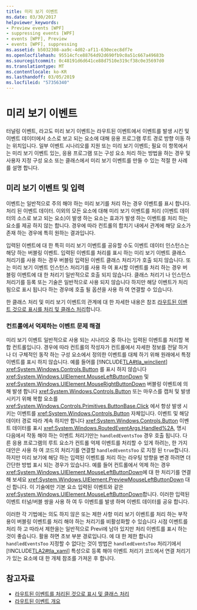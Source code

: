 ```yaml
---
title: 미리 보기 이벤트
ms.date: 03/30/2017
helpviewer_keywords:
- Preview events [WPF]
- suppressing events [WPF]
- events [WPF], Preview
- events [WPF], suppressing
ms.assetid: b5032308-aa9c-4d02-af11-630ecec8df7e
ms.openlocfilehash: 95514cfce88764d92d690fb9c0a51c667a49683b
ms.sourcegitcommit: 0c48191d6d641ce88d7510e319cf38c0e35697d0
ms.translationtype: MT
ms.contentlocale: ko-KR
ms.lasthandoff: 03/05/2019
ms.locfileid: "57356340"
---
```

# <a name="preview-events"></a>미리 보기 이벤트
터널링 이벤트, 라고도 미리 보기 이벤트는 라우트된 이벤트에서 이벤트를 발생 시킨 및 이벤트 데이터에서 소스로 보고 되는 요소에 대해 응용 프로그램 루트 경로 방향 이동 하는 위치입니다. 일부 이벤트 시나리오를 지원 또는 미리 보기 이벤트; 필요 이 항목에서는 미리 보기 이벤트 있는, 응용 프로그램 또는 구성 요소 처리 하는 방법을 하는 경우 및 사용자 지정 구성 요소 또는 클래스에서 미리 보기 이벤트를 만들 수 있는 적절 한 사례를 설명 합니다.  
  
## <a name="preview-events-and-input"></a>미리 보기 이벤트 및 입력  
 이벤트는 일반적으로 주의 해야 하는 미리 보기를 처리 하는 경우 이벤트를 표시 합니다. 처리 된 이벤트 데이터. 이외의 모든 요소에 대해 미리 보기 이벤트를 처리 (이벤트 데이터의 소스로 보고 되는 요소)이 발생 하는 요소는 효과가 발생 하는 이벤트를 처리 하는 요소를 제공 하지 않는 합니다. 경우에 따라 컨트롤의 합치기 내에서 관계에 해당 요소가 존재 하는 경우에 특히 원하는 결과입니다.  
  
 입력된 이벤트에 대 한 특히 미리 보기 이벤트를 공유할 수도 이벤트 데이터 인스턴스는 해당 하는 버블링 이벤트. 입력된 이벤트를 처리를 표시 하는 미리 보기 이벤트 클래스 처리기를 사용 하는 경우 버블링 입력된 이벤트 클래스 처리기가 호출 되지 않습니다. 또는 미리 보기 이벤트 인스턴스 처리기를 사용 하 여 표시할 이벤트를 처리 하는 경우 버블링 이벤트에 대 한 처리기 일반적으로 호출 되지 않습니다. 클래스 처리기 나 인스턴스 처리기를 등록 또는 기술은 일반적으로 사용 되지 않습니다 하지만 해당 이벤트가 처리 됨으로 표시 됩니다 하는 경우에 호출 될 옵션을 사용 하 여 연결할 수 있습니다.  
  
 한 클래스 처리 및 미리 보기 이벤트의 관계에 대 한 자세한 내용은 참조 [라우트된 이벤트 것으로 표시를 처리 및 클래스 처리](marking-routed-events-as-handled-and-class-handling.md)합니다.  
  
### <a name="working-around-event-suppression-by-controls"></a>컨트롤에서 억제하는 이벤트 문제 해결  
 미리 보기 이벤트 일반적으로 사용 되는 시나리오 중 하나는 입력된 이벤트를 처리할 복합 컨트롤입니다. 경우에 따라 컨트롤의 작성자가 컨트롤에서 자세한 정보를 전달 하거나 더 구체적인 동작 하는 구성 요소에서 정의한 이벤트를 대체 하기 위해 원래에서 특정 이벤트를 표시 하지 않습니다. 예를 들어를 [!INCLUDE[TLA#tla_winclient](../../../../includes/tlasharptla-winclient-md.md)] <xref:System.Windows.Controls.Button> 를 표시 하지 않습니다 <xref:System.Windows.UIElement.MouseLeftButtonDown> 및 <xref:System.Windows.UIElement.MouseRightButtonDown> 버블링 이벤트에 의해 발생 합니다 <xref:System.Windows.Controls.Button> 또는 마우스를 캡처 및 발생 시키기 위해 복합 요소를 <xref:System.Windows.Controls.Primitives.ButtonBase.Click> 에서 항상 발생 시키는 이벤트를 <xref:System.Windows.Controls.Button> 자체입니다. 이벤트 및 해당 데이터 경로 따라 계속 하지만 합니다 <xref:System.Windows.Controls.Button> 이벤트 데이터를 표시 <xref:System.Windows.RoutedEventArgs.Handled%2A>, 명시 다음에서 작동 해야 하는 이벤트 처리기만는 `handledEventsToo` 경우 호출 됩니다.  다른 응용 프로그램의 루트 요소가 컨트롤 억제 이벤트를 처리할 수 있게 하려는, 한 가지 대안은 사용 하 여 코드의 처리기를 연결할 `handledEventsToo` 로 지정 된 `true`합니다. 하지만 미리 보기에 해당 하는 입력된 이벤트를 처리 하는 라우팅 방향을 변경 하려면 더 간단한 방법 표시 되는 경우가 있습니다. 예를 들어 컨트롤에서 억제 하는 경우 <xref:System.Windows.UIElement.MouseLeftButtonDown>에 대 한 처리기를 연결 해 보세요 <xref:System.Windows.UIElement.PreviewMouseLeftButtonDown> 대신 합니다. 이 기술에만 기본 요소 입력된 이벤트와 같은 <xref:System.Windows.UIElement.MouseLeftButtonDown>합니다. 이러한 입력된 이벤트 터널/버블 쌍을 사용 하 여 두 이벤트를 발생 하며 이벤트 데이터를 공유 합니다.  
  
 이러한 각 기법에는 의도 하지 않은 또는 제한 사항 미리 보기 이벤트를 처리 하는 부작용이 버블링 이벤트를 처리 해야 하는 처리기를 비활성화할 수 있습니다 시점 이벤트를 처리 하 고 따라서 제한을는 일반적으로 Previ에 남아 있지만 처리 이벤트를 표시 하는 것이 좋습니다. 활용 하면 초보 부분 경로입니다. 에 대 한 제한 합니다 `handledEventsToo` 지정할 수 없다는 것이 방법은 `handledEventsToo` 처리기에서 [!INCLUDE[TLA2#tla_xaml](../../../../includes/tla2sharptla-xaml-md.md)] 특성으로 등록 해야 이벤트 처리기 코드에서 연결 처리기가 있는 요소에 대 한 개체 참조를 가져온 후 합니다.  
  
## <a name="see-also"></a>참고자료
- [라우트된 이벤트를 처리된 것으로 표시 및 클래스 처리](marking-routed-events-as-handled-and-class-handling.md)
- [라우트된 이벤트 개요](routed-events-overview.md)
